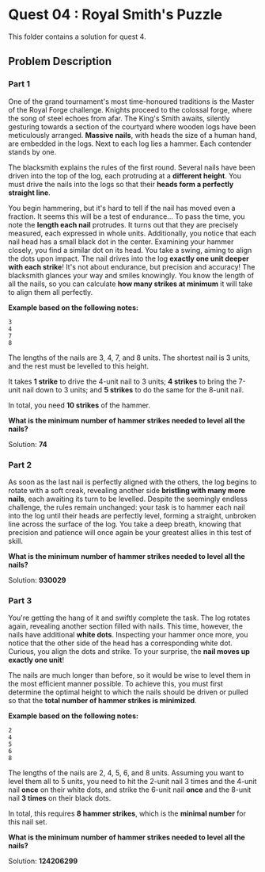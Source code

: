 # Quest 04 : Royal Smith's Puzzle

This folder contains a solution for quest 4.

## Problem Description

### Part 1

One of the grand tournament's most time-honoured traditions is the Master of the Royal Forge challenge. Knights proceed to the colossal forge, where the song of steel echoes from afar. The King's Smith awaits, silently gesturing towards a section of the courtyard where wooden logs have been meticulously arranged. **Massive nails**, with heads the size of a human hand, are embedded in the logs. Next to each log lies a hammer. Each contender stands by one.

The blacksmith explains the rules of the first round. Several nails have been driven into the top of the log, each protruding at a **different height**. You must drive the nails into the logs so that their **heads form a perfectly straight line**.

You begin hammering, but it's hard to tell if the nail has moved even a fraction. It seems this will be a test of endurance... To pass the time, you note the **length each nail** protrudes. It turns out that they are precisely measured, each expressed in whole units. Additionally, you notice that each nail head has a small black dot in the center. Examining your hammer closely, you find a similar dot on its head. You take a swing, aiming to align the dots upon impact. The nail drives into the log **exactly one unit deeper with each strike**! It's not about endurance, but precision and accuracy! The blacksmith glances your way and smiles knowingly. You know the length of all the nails, so you can calculate **how many strikes at minimum** it will take to align them all perfectly.

**Example based on the following notes:**

```
3
4
7
8
```

The lengths of the nails are 3, 4, 7, and 8 units. The shortest nail is 3 units, and the rest must be levelled to this height.

It takes **1 strike** to drive the 4-unit nail to 3 units; **4 strikes** to bring the 7-unit nail down to 3 units; and **5 strikes** to do the same for the 8-unit nail.

In total, you need **10 strikes** of the hammer.

**What is the minimum number of hammer strikes needed to level all the nails?**

Solution: **74**

### Part 2

As soon as the last nail is perfectly aligned with the others, the log begins to rotate with a soft creak, revealing another side **bristling with many more nails**, each awaiting its turn to be levelled. Despite the seemingly endless challenge, the rules remain unchanged: your task is to hammer each nail into the log until their heads are perfectly level, forming a straight, unbroken line across the surface of the log. You take a deep breath, knowing that precision and patience will once again be your greatest allies in this test of skill.

**What is the minimum number of hammer strikes needed to level all the nails?**

Solution: **930029**

### Part 3

You're getting the hang of it and swiftly complete the task. The log rotates again, revealing another section filled with nails. This time, however, the nails have additional **white dots**. Inspecting your hammer once more, you notice that the other side of the head has a corresponding white dot. Curious, you align the dots and strike. To your surprise, the **nail moves up exactly one unit**!

The nails are much longer than before, so it would be wise to level them in the most efficient manner possible. To achieve this, you must first determine the optimal height to which the nails should be driven or pulled so that the **total number of hammer strikes is minimized**.

**Example based on the following notes:**

```
2
4
5
6
8
```

The lengths of the nails are 2, 4, 5, 6, and 8 units. Assuming you want to level them all to 5 units, you need to hit the 2-unit nail 3 times and the 4-unit nail **once** on their white dots, and strike the 6-unit nail **once** and the 8-unit nail **3 times** on their black dots.

In total, this requires **8 hammer strikes**, which is the **minimal number** for this nail set.

**What is the minimum number of hammer strikes needed to level all the nails?**

Solution: **124206299**